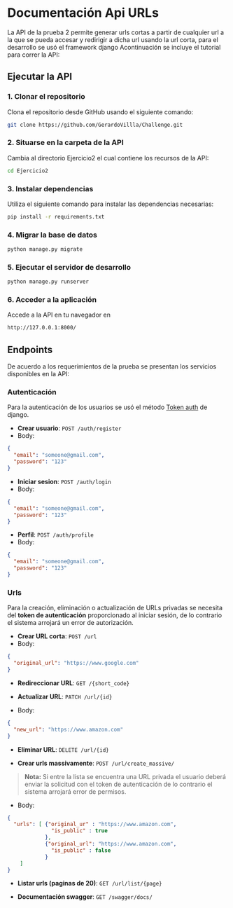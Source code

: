 # Documentación Api URLs


La API de la prueba 2 permite generar urls cortas a partir de cualquier url a la que se pueda accesar y redirigir a dicha url usando la url corta, para el desarrollo se usó el framework django
Acontinuación se incluye el tutorial para correr la API:

## Ejecutar la API
### 1. Clonar el repositorio
Clona el repositorio desde GitHub usando el siguiente comando:
```bash
git clone https://github.com/GerardoVillla/Challenge.git
```
### 2. Situarse en la carpeta de la API
Cambia al directorio Ejercicio2 el cual contiene los recursos de la API:

```bash
cd Ejercicio2
```
### 3. Instalar dependencias
Utiliza el siguiente comando para instalar las dependencias necesarias:
```bash
pip install -r requirements.txt
```

### 4. Migrar la base de datos
```bash
python manage.py migrate
```

### 5. Ejecutar el servidor de desarrollo
```bash
python manage.py runserver
```

### 6. Acceder a la aplicación
Accede a la API en tu navegador en 
```bash
http://127.0.0.1:8000/
```
## Endpoints
De acuerdo a los requerimientos de la prueba se presentan los servicios disponibles en la API:

### Autenticación
Para la autenticación de los usuarios se usó el método [Token auth](https://www.django-rest-framework.org/api-guide/authentication/) de django.
- **Crear usuario**: `POST /auth/register`
- Body:
```json
{
  "email": "someone@gmail.com",
  "password": "123"
}
```
- **Iniciar sesion**: `POST /auth/login`
- Body:
```json
{
  "email": "someone@gmail.com",
  "password": "123"
}
```
- **Perfil**: `POST /auth/profile`
- Body:
```json
{
  "email": "someone@gmail.com",
  "password": "123"
}
```
### Urls
Para la creación, eliminación o actualización de URLs privadas se necesita del **token de autenticación** proporcionado al iniciar sesión, de lo contrario el sistema arrojará un error de autorización.

- **Crear URL corta**: `POST /url`
- Body:
```json
{
  "original_url": "https://www.google.com"
}
```
- **Redireccionar URL**: `GET /{short_code}`
  
- **Actualizar URL**: `PATCH /url/{id}`
- Body:
```json
{
  "new_url": "https://www.amazon.com"
}
```
- **Eliminar URL**: `DELETE /url/{id}`

- **Crear urls massivamente**: `POST /url/create_massive/`
> **Nota:** Si entre la lista se encuentra una URL privada el usuario deberá enviar la solicitud con el token de autenticación de lo contrario el sistema arrojará error de permisos.
- Body:
```json
{
  "urls": [ {"original_ur" : "https://www.amazon.com",
              "is_public" : true
            },
            {"original_url": "https://www.amazon.com",
              "is_public" : false
            }
    ]
}
```

- **Listar urls (paginas de 20)**: `GET /url/list/{page}`

- **Documentación swagger**: `GET /swagger/docs/`
